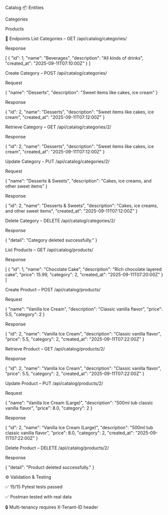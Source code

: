 Catalog
📦 Entities

Categories

Products

🔑 Endpoints
List Categories – GET /api/catalog/categories/

Response

[
{
"id": 1,
"name": "Beverages",
"description": "All kinds of drinks",
"created_at": "2025-09-11T07:10:00Z"
}
]

Create Category – POST /api/catalog/categories/

Request

{
"name": "Desserts",
"description": "Sweet items like cakes, ice cream"
}

Response

{
"id": 2,
"name": "Desserts",
"description": "Sweet items like cakes, ice cream",
"created_at": "2025-09-11T07:12:00Z"
}

Retrieve Category – GET /api/catalog/categories/2/

Response

{
"id": 2,
"name": "Desserts",
"description": "Sweet items like cakes, ice cream",
"created_at": "2025-09-11T07:12:00Z"
}

Update Category – PUT /api/catalog/categories/2/

Request

{
"name": "Desserts & Sweets",
"description": "Cakes, ice creams, and other sweet items"
}

Response

{
"id": 2,
"name": "Desserts & Sweets",
"description": "Cakes, ice creams, and other sweet items",
"created_at": "2025-09-11T07:12:00Z"
}

Delete Category – DELETE /api/catalog/categories/2/

Response

{
"detail": "Category deleted successfully."
}

List Products – GET /api/catalog/products/

Response

[
{
"id": 1,
"name": "Chocolate Cake",
"description": "Rich chocolate layered cake",
"price": 15.99,
"category": 2,
"created_at": "2025-09-11T07:20:00Z"
}
]

Create Product – POST /api/catalog/products/

Request

{
"name": "Vanilla Ice Cream",
"description": "Classic vanilla flavor",
"price": 5.5,
"category": 2
}

Response

{
"id": 2,
"name": "Vanilla Ice Cream",
"description": "Classic vanilla flavor",
"price": 5.5,
"category": 2,
"created_at": "2025-09-11T07:22:00Z"
}

Retrieve Product – GET /api/catalog/products/2/

Response

{
"id": 2,
"name": "Vanilla Ice Cream",
"description": "Classic vanilla flavor",
"price": 5.5,
"category": 2,
"created_at": "2025-09-11T07:22:00Z"
}

Update Product – PUT /api/catalog/products/2/

Request

{
"name": "Vanilla Ice Cream (Large)",
"description": "500ml tub classic vanilla flavor",
"price": 8.0,
"category": 2
}

Response

{
"id": 2,
"name": "Vanilla Ice Cream (Large)",
"description": "500ml tub classic vanilla flavor",
"price": 8.0,
"category": 2,
"created_at": "2025-09-11T07:22:00Z"
}

Delete Product – DELETE /api/catalog/products/2/

Response

{
"detail": "Product deleted successfully."
}

⚙️ Validation & Testing

✅ 15/15 Pytest tests passed

✅ Postman tested with real data

🔒 Multi-tenancy requires X-Tenant-ID header
